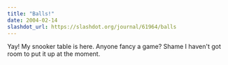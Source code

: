 ```yaml
---
title: "Balls!"
date: 2004-02-14
slashdot_url: https://slashdot.org/journal/61964/balls
---
```


<p>Yay! My snooker table is here. Anyone fancy a game? Shame I haven't got room to put it up at the moment.</p>

